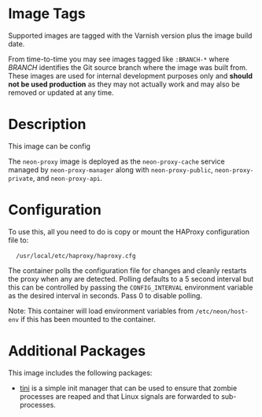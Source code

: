 # Image Tags

Supported images are tagged with the Varnish version plus the image build date.

From time-to-time you may see images tagged like `:BRANCH-*` where *BRANCH* identifies the Git source branch where the image was built from.  These images are used for internal development purposes only and **should not be used production** as they may not actually work and may also be removed or updated at any time.

# Description

This image can be config

The `neon-proxy` image is deployed as the `neon-proxy-cache` service managed by `neon-proxy-manager` along with `neon-proxy-public`, `neon-proxy-private`, and `neon-proxy-api`.  

# Configuration

To use this, all you need to do is copy or mount the HAProxy configuration file to:

&nbsp;&nbsp;&nbsp;&nbsp;`/usr/local/etc/haproxy/haproxy.cfg`

The container polls the configuration file for changes and cleanly restarts the proxy when any are detected.  Polling defaults to a 5 second interval but this can be controlled by passing the `CONFIG_INTERVAL` environment variable as the desired interval in seconds.  Pass 0 to disable polling.

Note: This container will load environment variables from `/etc/neon/host-env` if this has been mounted to the container.

# Additional Packages

This image includes the following packages:

* [tini](https://github.com/krallin/tini) is a simple init manager that can be used to ensure that zombie processes are reaped and that Linux signals are forwarded to sub-processes.
